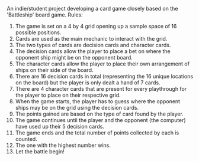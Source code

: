 An indie/student project developing a card game closely based on the 'Battleship' board game. 
Rules: 
1. The game is set on a 4 by 4 grid opening up a sample space of 16 possible positions.
2. Cards are used as the main mechanic to interact with the grid.
3. The two types of cards are decision cards and character cards.
4. The decision cards allow the player to place a bet on where the opponent ship might be on the opponent board.
5. The character cards allow the player to place their own arrangement of ships on their side of the board.
6. There are 16 decision cards in total (representing the 16 unique locations on the board) but the player is only dealt a hand of 7 cards.
7. There are 4 character cards that are present for every playthrough for the player to place on their respective grid.
8. When the game starts, the player has to guess where the opponent ships may be on the grid using the decision cards.
9. The points gained are based on the type of card found by the player.
10. The game continues until the player and the opponent (the computer) have used up their 5 decision cards.
11. The game ends and the total number of points collected by each is counted.
12. The one with the highest number wins.
13. Let the battle begin! 
